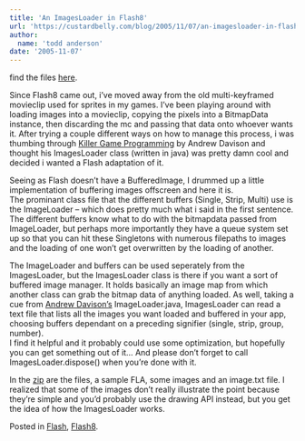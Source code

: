```yaml
---
title: 'An ImagesLoader in Flash8'
url: 'https://custardbelly.com/blog/2005/11/07/an-imagesloader-in-flash8/'
author:
  name: 'todd anderson'
date: '2005-11-07'
---
```


find the files [here](http://www.custardbelly.com/downloads/ImagesLoader.zip).

Since Flash8 came out, i’ve moved away from the old multi-keyframed movieclip used for sprites in my games. I’ve been playing around with loading images into a movieclip, copying the pixels into a BitmapData instance, then discarding the mc and passing that data onto whoever wants it. After trying a couple different ways on how to manage this process, i was thumbing through [Killer Game Programming](http://www.oreilly.com/catalog/killergame/) by Andrew Davison and thought his ImagesLoader class (written in java) was pretty damn cool and decided i wanted a Flash adaptation of it.

Seeing as Flash doesn’t have a BufferedImage, I drummed up a little implementation of buffering images offscreen and here it is.  
The prominant class file that the different buffers (Single, Strip, Multi) use is the ImageLoader – which does pretty much what i said in the first sentence.  
The different buffers know what to do with the bitmapdata passed from ImageLoader, but perhaps more importantly they have a queue system set up so that you can hit these Singletons with numerous filepaths to images and the loading of one won’t get overwritten by the loading of another.

The ImageLoader and buffers can be used seperately from the ImagesLoader, but the ImagesLoader class is there if you want a sort of buffered image manager. It holds basically an image map from which another class can grab the bitmap data of anything loaded. As well, taking a cue from [Andrew Davison’s](http://fivedots.coe.psu.ac.th/~ad/) ImageLoader.java, ImagesLoader can read a text file that lists all the images you want loaded and buffered in your app, choosing buffers dependant on a preceding signifier (single, strip, group, number).  
I find it helpful and it probably could use some optimization, but hopefully you can get something out of it… And please don’t forget to call ImagesLoader.dispose() when you’re done with it.

In the [zip](http://www.custardbelly.com/downloads/ImagesLoader.zip) are the files, a sample FLA, some images and an image.txt file. I realized that some of the images don’t really illustrate the point because they’re simple and you’d probably use the drawing API instead, but you get the idea of how the ImagesLoader works.

Posted in [Flash](https://custardbelly.com/blog/category/flash/), [Flash8](https://custardbelly.com/blog/category/flash8/).
